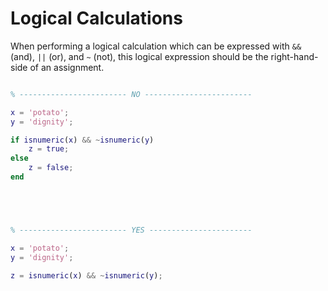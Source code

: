 
# Logical Calculations

When performing a logical calculation which can be expressed with `&&` (and), `||` (or), and `~` (not),
this logical expression should be the right-hand-side of an assignment.

```matlab

% ------------------------ NO ------------------------

x = 'potato';
y = 'dignity';

if isnumeric(x) && ~isnumeric(y)
    z = true;
else
    z = false;
end





% ------------------------ YES -----------------------

x = 'potato';
y = 'dignity';

z = isnumeric(x) && ~isnumeric(y);

```


